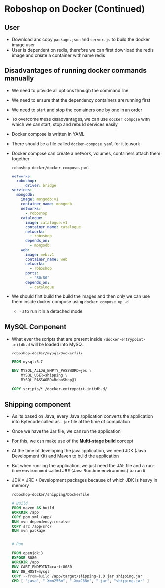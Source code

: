 # Roboshop on Docker (Continued)

## User

- Download and copy `package.json` and `server.js` to build the docker image user
- User is dependent on redis, therefore we can first download the redis image and create a container with name redis

## Disadvantages of running docker commands manually

- We need to provide all options through the command line
- We need to ensure that the dependency containers are running first
- We need to start and stop the containers one by one in an order

- To overcome these disadvantages, we can use `docker compose` with which we can start, stop and rebuild services easily
- Docker compose is written in YAML
- There should be a file called `docker-compose.yaml` for it to work
- Docker compose can create a network, volumes, containers attach them together

  `roboshop-docker/docker-compose.yaml`

  ```yaml
  networks:
    roboshop:
        driver: bridge
  services:
    mongodb:
      image: mongodb:v1
      container_name: mongodb
      networks:
        - roboshop
      catalogue:
        image: catalogue:v1
        container_name: catalogue
        networks:
          - roboshop
        depends_on:
          - mongodb
      web:
        image: web:v1
        container_name: web
        networks:
          - roboshop
        ports:
          - "80:80"
        depends_on:
          - catalogue
  ```

- We should first build the build the images and then only we can use them inside docker compose using `docker compose up -d`
  - `-d` to run it in a detached mode

## MySQL Component

- What ever the scripts that are present inside `/docker-entrypoint-initdb.d` will be loaded into MySQL

  `roboshop-docker/mysql/Dockerfile`

  ```Dockerfile
  FROM mysql:5.7

  ENV MYSQL_ALLOW_EMPTY_PASSWORD=yes \
      MYSQL_USER=shipping \
      MYSQL_PASSWORD=RoboShop@1

  COPY scripts/* /docker-entrypoint-initdb.d/
  ```

## Shipping component

- As its based on Java, every Java application converts the application into Bytecode called as `.jar` file at the time of compilation
- Once we have the Jar file, we can run the application
- For this, we can make use of the **Multi-stage build** concept
- At the time of developing the java application, we need JDK (Java Development Kit) and Maven to build the application
- But when running the application, we just need the JAR file and a run-time environment called JRE (Java Runtime environment) to run it
- JDK = JRE + Development packages because of which JDK is heavy in memory

  `roboshop-docker/shipping/Dockerfile`

  ```Dockerfile
  # Build
  FROM maven AS build
  WORKDIR /app
  COPY pom.xml /app/
  RUN mvn dependency:resolve
  COPY src /app/src/
  RUN mvn package


  # Run

  FROM openjdk:8
  EXPOSE 8080
  WORKDIR /app
  ENV CART_ENDPOINT=cart:8080
  ENV DB_HOST=mysql
  COPY --from=build /app/target/shipping-1.0.jar shipping.jar
  CMD [ "java", "-Xmn256m", "-Xmx768m", "-jar", "shipping.jar" ]
  ```